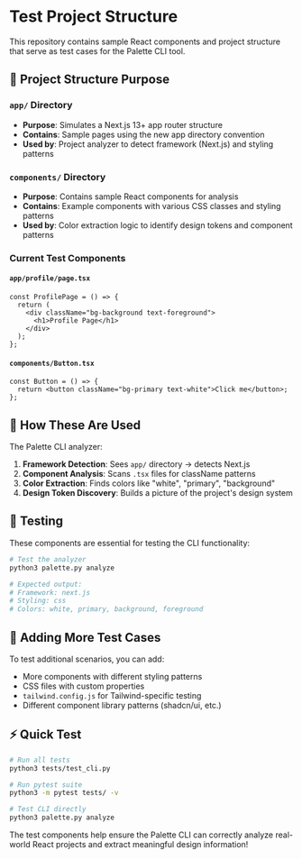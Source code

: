 # Test Project Structure

This repository contains sample React components and project structure that serve as test cases for the Palette CLI tool.

## 📁 Project Structure Purpose

### `app/` Directory
- **Purpose**: Simulates a Next.js 13+ app router structure
- **Contains**: Sample pages using the new app directory convention
- **Used by**: Project analyzer to detect framework (Next.js) and styling patterns

### `components/` Directory  
- **Purpose**: Contains sample React components for analysis
- **Contains**: Example components with various CSS classes and styling patterns
- **Used by**: Color extraction logic to identify design tokens and component patterns

### Current Test Components

#### `app/profile/page.tsx`
```tsx
const ProfilePage = () => {
  return (
    <div className="bg-background text-foreground">
      <h1>Profile Page</h1>
    </div>
  );
};
```

#### `components/Button.tsx`
```tsx
const Button = () => {
  return <button className="bg-primary text-white">Click me</button>;
};
```

## 🎯 How These Are Used

The Palette CLI analyzer:

1. **Framework Detection**: Sees `app/` directory → detects Next.js
2. **Component Analysis**: Scans `.tsx` files for className patterns
3. **Color Extraction**: Finds colors like "white", "primary", "background" 
4. **Design Token Discovery**: Builds a picture of the project's design system

## 🧪 Testing

These components are essential for testing the CLI functionality:

```bash
# Test the analyzer
python3 palette.py analyze

# Expected output:
# Framework: next.js
# Styling: css  
# Colors: white, primary, background, foreground
```

## 📝 Adding More Test Cases

To test additional scenarios, you can add:

- More components with different styling patterns
- CSS files with custom properties
- `tailwind.config.js` for Tailwind-specific testing
- Different component library patterns (shadcn/ui, etc.)

## ⚡ Quick Test

```bash
# Run all tests
python3 tests/test_cli.py

# Run pytest suite
python3 -m pytest tests/ -v

# Test CLI directly
python3 palette.py analyze
```

The test components help ensure the Palette CLI can correctly analyze real-world React projects and extract meaningful design information!
